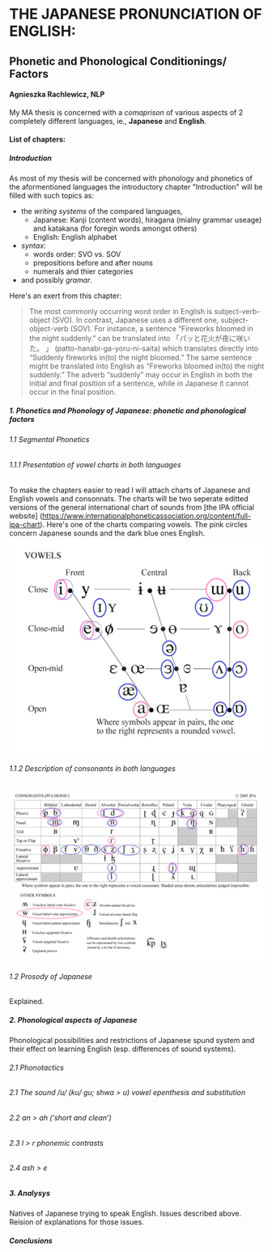 # THE JAPANESE PRONUNCIATION OF ENGLISH: #
## Phonetic and Phonological Conditionings/ Factors ## 
#### Agnieszka Rachlewicz, NLP ###
My MA thesis is concerned with a _comaprison_ of various aspects of 2 completely different languages, ie., **Japanese** and **English**. 

#### List of chapters:

##### Introduction
As most of my thesis will be concerned with phonology and phonetics of the aformentioned languages the introductory chapter "Introduction" will be filled with such topics as:
* the *writing systems* of the compared languages, 
  * Japanese: Kanji (content words), hiragana (mialny grammar useage) and katakana (for foregin words amongst others)
  * English: English alphabet
* *syntax*:
  * words order: SVO vs. SOV
  * prepositions before and after nouns
  * numerals and thier categories 
* and possibly *gramar*.

Here's an exert from this chapter:
>The most commonly occurring word order in English is subject-verb-object (SVO). In contrast, Japanese uses a different one, subject-object-verb (SOV). For instance, a sentence 
“Fireworks bloomed in the night suddenly.” can be translated into
「パッと花火が夜に咲いた。 」  (patto-hanabi-ga-yoru-ni-saita) which translates directly into “Suddenly fireworks in(to) the night bloomed.” The same sentence might be translated into English as “Fireworks bloomed in(to) the night suddenly.” The adverb “suddenly” may occur in English in both the initial and final position of a sentence, while in Japanese it cannot occur in the final position.

##### 1. Phonetics and Phonology of Japanese: phonetic and phonological factors
###### 1.1 Segmental Phonetics
###### 1.1.1  Presentation of vowel charts in both languages
To make the chapters easier to read I will attach charts of Japanese and English vowels and consonnats. The charts will be two seperate editted versions of the general international chart of sounds from [the IPA official website] (https://www.internationalphoneticassociation.org/content/full-ipa-chart).
Here's one of the charts comparing vowels. The pink circles concern Japanese sounds and the dark blue ones English. ![The Vowels Chart](https://github.com/AgggR/MA_Plan/blob/master/IPA2005_3000px__VOWELS.png)
###### 1.1.2  Description of consonants in both languages
![The Consonant Chart](https://github.com/AgggR/MA_Plan/blob/master/IPA_consonants.png)
###### 1.2 Prosody of Japanese
Explained.

##### 2. Phonological aspects of Japanese
Phonological possibilities and restrictions of Japanese spund system and their effect on learning English (esp. differences of sound systems).
###### 2.1	Phonotactics
###### 2.1 The sound /u/ (ku/ gu; shwa > u) vowel epenthesis and substitution 
###### 2.2	an > ah (‘short and clean’)
###### 2.3	l > r phonemic contrasts
###### 2.4 ash > e

##### 3. Analysys
Natives of Japanese trying to speak English. Issues described above. Reision of explanations for those issues.

##### Conclusions
